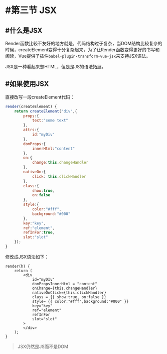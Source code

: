 # #第三节 JSX

## #什么是JSX

Render函数比较不友好的地方就是，代码结构过于复杂，当DOM结构比较复杂的时候，createElement变得十分复杂起来，为了让Render函数变得更好的书写和阅读，Vue提供了插件`babel-plugin-transform-vue-jsx`来支持JSX语法。

JSX是一种看起来想HTML，但是是JS的语法拓展。

## #如果使用JSX

直接改写一段createElement代码：

```javascript
render(createElement) {
    return createElement("div",{
        props:{
            text:"some text"
        },
        attrs:{
            id:"myDiv"
        },
        domProps:{
            innerHtml:"content"
        },
        on:{
            change:this.changeHandler
        },
        nativeOn:{
            click: this.clickHandler
        },
        class:{
            show:true,
            on:false
        },
        style:{
            color:"#fff",
            background:"#000"
        },
        key:"key",
        ref:"element",
        refInFor:true,
        slot:"slot"
    });
}
```

修改成JSX语法如下：

```JSX
render(h) {
    return (
        <div
            id="myDIv"
            domPropsInnerHtml = "content"
            onChange={this.changeHandler}
            nativeOnClick={this.clickHandler}
            class = {{ show:true, on:false }}
            style= {{ color:"#fff",background:"#000" }}
            key="key"
            ref="element"
            refInFor
            slot="slot"
        >
        </div>
    );
}
```
> JSX仍然是JS而不是DOM